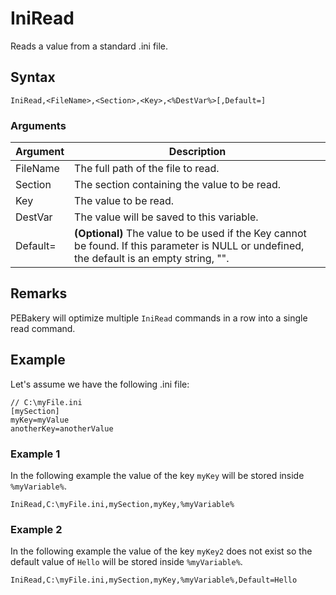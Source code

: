 # IniRead

Reads a value from a standard .ini file.

## Syntax

```pebakery
IniRead,<FileName>,<Section>,<Key>,<%DestVar%>[,Default=]
```

### Arguments

| Argument | Description |
| --- | --- |
| FileName | The full path of the file to read. |
| Section | The section containing the value to be read. |
| Key | The value to be read. |
| DestVar | The value will be saved to this variable. |
| Default= | **(Optional)** The value to be used if the Key cannot be found. If this parameter is NULL or undefined, the default is an empty string, "". |

## Remarks

PEBakery will optimize multiple `IniRead` commands in a row into a single read command.

## Example

Let's assume we have the following .ini file:

```pebakery
// C:\myFile.ini
[mySection]
myKey=myValue
anotherKey=anotherValue
```

### Example 1
In the following example the value of the key `myKey` will be stored inside `%myVariable%`.

```pebakery
IniRead,C:\myFile.ini,mySection,myKey,%myVariable%
```

### Example 2
In the following example the value of the key `myKey2` does not exist so the default value of `Hello` will be stored inside `%myVariable%`.

```pebakery
IniRead,C:\myFile.ini,mySection,myKey,%myVariable%,Default=Hello
```